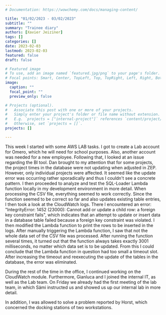 ```yaml
---
# Documentation: https://wowchemy.com/docs/managing-content/

title: "01/02/2023 - 03/02/2023"
subtitle: ""
summary: "Trainee diary"
authors: [Xavier Jeiziner]
tags: []
categories: []
date: 2023-02-03
lastmod: 2023-02-03
featured: false
draft: false

# Featured image
# To use, add an image named `featured.jpg/png` to your page's folder.
# Focal points: Smart, Center, TopLeft, Top, TopRight, Left, Right, BottomLeft, Bottom, BottomRight.
image:
  caption: ""
  focal_point: ""
  preview_only: false

# Projects (optional).
#   Associate this post with one or more of your projects.
#   Simply enter your project's folder or file name without extension.
#   E.g. `projects = ["internal-project"]` references `content/project/deep-learning/index.md`.
#   Otherwise, set `projects = []`.
projects: []

---
```


This week I started with some AWS LAB tasks. I got to create a Lab account for Omero, which he will need for school purposes. Also, another account was needed for a new employee.
Following that, I looked at an issue regarding the BI tool. Dan brought to my attention that for some projects, the project times in the database were not updating when adjusted in ZEP. However, only individual projects were affected.
It seemed like the update error was occurring rather sporadically and thus I couldn't see a concrete pattern. I then proceeded to analyze and test the SQL-Loader Lambda function locally in my development environment in more detail. When processing the CSV file, everything seemed to work correctly. Since the function seemed to be correct so far and also updates existing table entries, I then took a look at the CloudWatch logs. There I encountered an error: "IntegrityError: 1452 (23000): Cannot add or update a child row: a foreign key constraint fails", which indicates that an attempt to update or insert data in a database table failed because a foreign key constraint was violated. I then modified the Lambda function to print the rows to be inserted in the logs. After manually triggering the Lambda function, I saw that not the whole data set of the CSV file was processed. After running the function several times, it turned out that the function always takes exactly 3001 milliseconds, no matter which data set is to be updated. From this I could conclude that the Lambda function in question had too small a timeout slot. After increasing the timeout and reexecuting the update of the tables in the database, the error was eliminated.

During the rest of the time in the office, I continued working on the CloudWatch module. Furthermore, Gianluca and I joined the internal IT, as well as the Lab team. On Friday we already had the first meeting of the lab team, in which Sämi instructed us and showed us up our internal lab in more detail.

In addition, I was allowed to solve a problem reported by Horst, which concerned the docking stations of two workstations.

</p><br>
<p></p>
